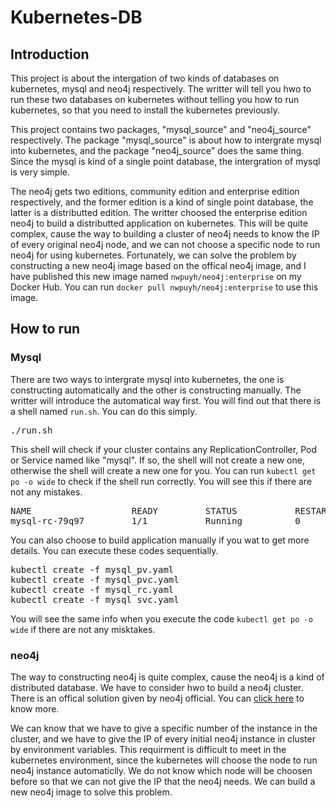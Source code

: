 # Kubernetes-DB
<h2>Introduction</h2>
<p>This project is about the intergation of two kinds of databases on kubernetes, mysql and neo4j respectively. The writter will tell you hwo to run these two databases on kubernetes without telling you how to run kubernetes, so that you need to install the kubernetes previously.</p>
<p>This project contains two packages, "mysql_source" and "neo4j_source" respectively. The package "mysql_source" is about how to intergrate mysql into kubernetes, and the package "neo4j_source" does the same thing. Since the mysql is kind of a single point database, the intergration of mysql is very simple.</p>
<p>The neo4j gets two editions, community edition and enterprise edition respectively, and the former edition is a kind of single point database, the latter is a distributted edition. The writter choosed the enterprise edition neo4j to build a distributted application on kubernetes. This will be quite complex, cause the way to building a cluster of neo4j needs to know the IP of every original neo4j node, and we can not choose a specific node to run neo4j for using kubernetes. Fortunately, we can solve the problem by constructing a new neo4j image based on the offical neo4j image, and I have published this new image named <code>nwpuyh/neo4j:enterprise</code> on my Docker Hub. You can run <code>docker pull nwpuyh/neo4j:enterprise</code> to use this image.</p>
<h2>How to run</h2>
<h3>Mysql</h3>
<p>There are two ways to intergrate mysql into kubernetes, the one is constructing automatically and the other is constructing manually. The writter will introduce the automatical way first. You will find out that there is a shell named <code>run.sh</code>. You can do this simply.</p>
<pre>./run.sh</pre>
<p>This shell will check if your cluster contains any ReplicationController, Pod or Service named like "mysql". If so, the shell will not create a new one, otherwise the shell will create a new one for you. You can run <code>kubectl get po -o wide</code> to check if the shell run correctly. You will see this if there are not any mistakes.</p>
<pre>
NAME                   READY         STATUS           RESTARTS    AGE       IP               NODE
mysql-rc-79q97         1/1           Running          0           1d        10.244.202.31    lab4
</pre>
<p>You can also choose to build application manually if you wat to get more details. You can execute these codes sequentially.</p>
<pre>
kubectl create -f mysql_pv.yaml
kubectl create -f mysql_pvc.yaml
kubectl create -f mysql_rc.yaml
kubectl create -f mysql_svc.yaml
</pre>
<p>You will see the same info when you execute the code <code>kubectl get po -o wide</code> if there are not any misktakes.</p>
<h3>neo4j</h3>
<p>The way to constructing neo4j is quite complex, cause the neo4j is a kind of distributed database. We have to consider hwo to build a neo4j cluster. There is an offical solution given by neo4j official. You can <a href="https://neo4j.com/docs/operations-manual/current/installation/docker/">click here</a> to know more.</p>
<p>We can know that we have to give a specific number of the instance in the cluster, and we have to give the IP of every initial neo4j instance in cluster by environment variables. This requirment is difficult to meet in the kubernetes environment, since the kubernetes will choose the node to run neo4j instance automaticlly. We do not know which node will be choosen before so that we can not give the IP that the neo4j needs. We can build a new neo4j image to solve this problem.</p>
